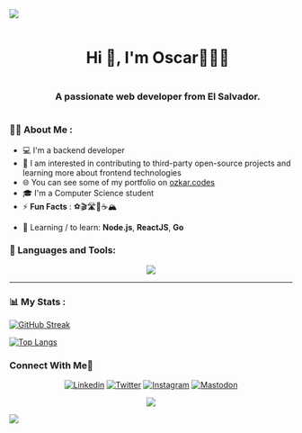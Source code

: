 <!--horizontal divider(gradiant)-->
<img src="https://user-images.githubusercontent.com/73097560/115834477-dbab4500-a447-11eb-908a-139a6edaec5c.gif">

<!--h1 without bottom border-->
<div id="user-content-toc">
  <ul align="center">
    <summary><h1 style="display: inline-block">Hi 👋, I'm Oscar👨🏻‍💻</h1></summary>
    <summary><h3 style="display: inline-block">A passionate web developer from El Salvador.</h3></summary>
  </ul>
</div>
<!--- snake -->

### 👨‍💻 About Me :
* 💻 I'm a backend developer
* 🚀 I am interested in contributing to third-party open-source projects and learning more about frontend technologies
* 🌐 You can see some of my portfolio on [ozkar.codes](https://ozkar.codes)
* 🎓 I'm a Computer Science student
* ⚡ **Fun Facts** : ⚽️🎬🛣️🐶☕🏔️
  
- 🌱 Learning / to learn:  **Node.js**, **ReactJS**, **Go**
  
<h3>🔨 Languages and Tools:</h3>
<!--tech stack icons-->
<p align="center">
  <a href="https://skillicons.dev">
    <img src="https://skillicons.dev/icons?i=py,php,js,ts,django,laravel,nodejs,express,flask,fastapi,wordpress,astro,vue,nuxtjs,git,html,css,bootstrap,discord,docker,github,gitlab,idea,linux,md,mysql,postgres,nginx,postman,activitypub,fediverse,bash,powershell,vscode&perline=12" />
  </a>
</p>

---

### 📊 My Stats :

[![GitHub Streak](https://github-readme-streak-stats.herokuapp.com?user=oscar503sv&theme=gruvbox-duo&date_format=j%20M%5B%20Y%5D)](https://git.io/streak-stats)

[![Top Langs](https://github-readme-stats.vercel.app/api/top-langs/?username=oscar503sv&langs_count=10&theme=tokyonight&layout=compact)](https://github.com/anuraghazra/github-readme-stats)

### Connect With Me🤝
<!--icons and links-->
<div align="center">
  
[![Linkedin](https://skillicons.dev/icons?i=linkedin)](https://www.linkedin.com/in/oscar-hernandez-2a6a021a8/)
[![Twitter](https://skillicons.dev/icons?i=twitter)](https://twitter.com/OzkarHdz_)
[![Instagram](https://skillicons.dev/icons?i=instagram)](https://www.instagram.com/ozkarhdz_/)
[![Mastodon](https://skillicons.dev/icons?i=mastodon)](https://sivar.cafe/@ozkarhdz)
  
</div>

<!--profile visit count-->
<div align="center">

[![](https://visitcount.itsvg.in/api?id=oscar503sv&label=Profile%20Views&color=9&pretty=true)](https://visitcount.itsvg.in)
  
</div>

<!--horizontal divider(gradiant)-->
<img src="https://user-images.githubusercontent.com/73097560/115834477-dbab4500-a447-11eb-908a-139a6edaec5c.gif">
